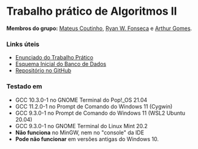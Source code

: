 # Trabalho prático de Algoritmos II

**Membros do grupo:**
[Mateus Coutinho](mailto:maateus.coutinho@gmail.com),
[Ryan W. Fonseca](mailto:ryanfonseca183@gmail.com) e
[Arthur Gomes](mailto:umarthurqualquer74@gmail.com).

<!--  Adicionar coisas aqui -->

### Links úteis
* [Enunciado do Trabalho Prático](https://drive.google.com/file/d/1ZBiuMbhB2HZsXQaZr_W-xiDfEGL1aGtI/view)  
* [Esquema Inicial do Banco de Dados](https://prnt.sc/20xe9xu)  
* [Repositório no GitHub](https://github.com/mcoutinhof/sistema-hotel)  

### Testado em
* GCC 10.3.0-1 no GNOME Terminal do Pop!_OS 21.04
* GCC 11.2.0-1 no Prompt de Comando do Windows 11 (Cygwin)
* GCC  9.3.0-1 no Prompt de Comando do Windows 11 (WSL2 Ubuntu 20.04)
* GCC  9.3.0-1 no GNOME Terminal do Linux Mint 20.2
* **Não funciona** no MinGW, nem no "console" da IDE
* **Pode não funcionar** em versões antigas do Windows 10.
